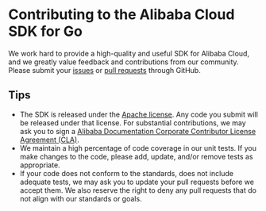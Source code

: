 # Contributing to the Alibaba Cloud SDK for Go

We work hard to provide a high-quality and useful SDK for Alibaba Cloud, and we greatly value feedback and contributions from our community. Please submit your [issues][issues] or [pull requests][pull-requests] through GitHub.

## Tips

- The SDK is released under the [Apache license][license]. Any code you submit will be released under that license. For substantial contributions, we may ask you to sign a [Alibaba Documentation Corporate Contributor License Agreement (CLA)][cla].
- We maintain a high percentage of code coverage in our unit tests. If you make changes to the code, please add, update, and/or remove tests as appropriate.
- If your code does not conform to the standards, does not include adequate tests, we may ask you to update your pull requests before we accept them. We also reserve the right to deny any pull requests that do not align with our standards or goals.


[issues]: https://github.com/aliyun/alibaba-cloud-sdk-go/issues
[pull-requests]: https://github.com/aliyun/alibaba-cloud-sdk-go/pulls
[license]: http://www.apache.org/licenses/LICENSE-2.0
[cla]: https://alibaba-cla-2018.oss-cn-beijing.aliyuncs.com/Alibaba_Documentation_Open_Source_Corporate_CLA.pdf
